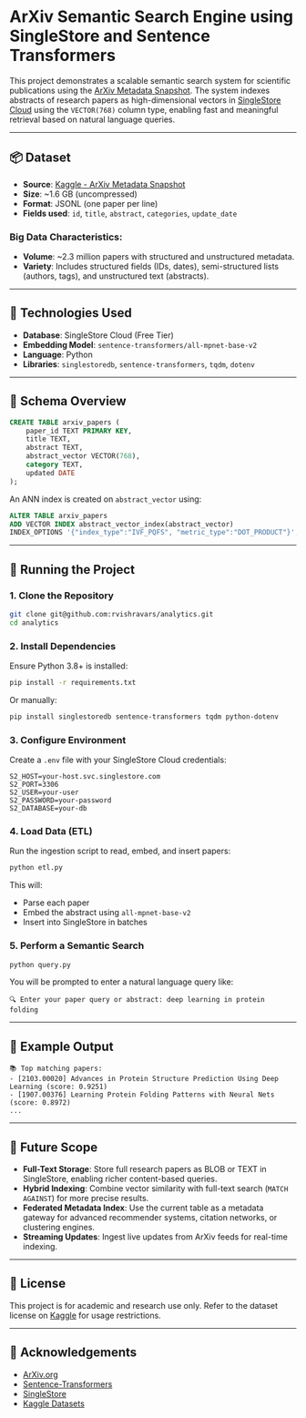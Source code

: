 # ArXiv Semantic Search Engine using SingleStore and Sentence Transformers

This project demonstrates a scalable semantic search system for scientific publications using the [ArXiv Metadata Snapshot](https://www.kaggle.com/datasets/Cornell-University/arxiv/data). The system indexes abstracts of research papers as high-dimensional vectors in [SingleStore Cloud](https://www.singlestore.com/) using the `VECTOR(768)` column type, enabling fast and meaningful retrieval based on natural language queries.

---

## 📦 Dataset

- **Source**: [Kaggle - ArXiv Metadata Snapshot](https://www.kaggle.com/datasets/Cornell-University/arxiv/data)
- **Size**: ~1.6 GB (uncompressed)
- **Format**: JSONL (one paper per line)
- **Fields used**: `id`, `title`, `abstract`, `categories`, `update_date`

### Big Data Characteristics:
- **Volume**: ~2.3 million papers with structured and unstructured metadata.
- **Variety**: Includes structured fields (IDs, dates), semi-structured lists (authors, tags), and unstructured text (abstracts).

---

## 🧠 Technologies Used

- **Database**: SingleStore Cloud (Free Tier)
- **Embedding Model**: `sentence-transformers/all-mpnet-base-v2`
- **Language**: Python
- **Libraries**: `singlestoredb`, `sentence-transformers`, `tqdm`, `dotenv`

---

## 📐 Schema Overview

```sql
CREATE TABLE arxiv_papers (
    paper_id TEXT PRIMARY KEY,
    title TEXT,
    abstract TEXT,
    abstract_vector VECTOR(768),
    category TEXT,
    updated DATE
);
```

An ANN index is created on `abstract_vector` using:

```sql
ALTER TABLE arxiv_papers
ADD VECTOR INDEX abstract_vector_index(abstract_vector)
INDEX_OPTIONS '{"index_type":"IVF_PQFS", "metric_type":"DOT_PRODUCT"}';
```

---

## 🚀 Running the Project

### 1. Clone the Repository

```bash
git clone git@github.com:rvishravars/analytics.git
cd analytics
```

### 2. Install Dependencies

Ensure Python 3.8+ is installed:

```bash
pip install -r requirements.txt
```

Or manually:

```bash
pip install singlestoredb sentence-transformers tqdm python-dotenv
```

### 3. Configure Environment

Create a `.env` file with your SingleStore Cloud credentials:

```env
S2_HOST=your-host.svc.singlestore.com
S2_PORT=3306
S2_USER=your-user
S2_PASSWORD=your-password
S2_DATABASE=your-db
```

### 4. Load Data (ETL)

Run the ingestion script to read, embed, and insert papers:

```bash
python etl.py
```

This will:
- Parse each paper
- Embed the abstract using `all-mpnet-base-v2`
- Insert into SingleStore in batches

### 5. Perform a Semantic Search

```bash
python query.py
```

You will be prompted to enter a natural language query like:

```
🔍 Enter your paper query or abstract: deep learning in protein folding
```

---

## 🧪 Example Output

```
📚 Top matching papers:
- [2103.00020] Advances in Protein Structure Prediction Using Deep Learning (score: 0.9251)
- [1907.00376] Learning Protein Folding Patterns with Neural Nets (score: 0.8972)
...
```

---

## 🔮 Future Scope

- **Full-Text Storage**: Store full research papers as BLOB or TEXT in SingleStore, enabling richer content-based queries.
- **Hybrid Indexing**: Combine vector similarity with full-text search (`MATCH AGAINST`) for more precise results.
- **Federated Metadata Index**: Use the current table as a metadata gateway for advanced recommender systems, citation networks, or clustering engines.
- **Streaming Updates**: Ingest live updates from ArXiv feeds for real-time indexing.

---

## 📜 License

This project is for academic and research use only. Refer to the dataset license on [Kaggle](https://www.kaggle.com/datasets/Cornell-University/arxiv/data) for usage restrictions.

---

## 🙏 Acknowledgements

- [ArXiv.org](https://arxiv.org/)
- [Sentence-Transformers](https://www.sbert.net/)
- [SingleStore](https://www.singlestore.com/)
- [Kaggle Datasets](https://www.kaggle.com/datasets)

